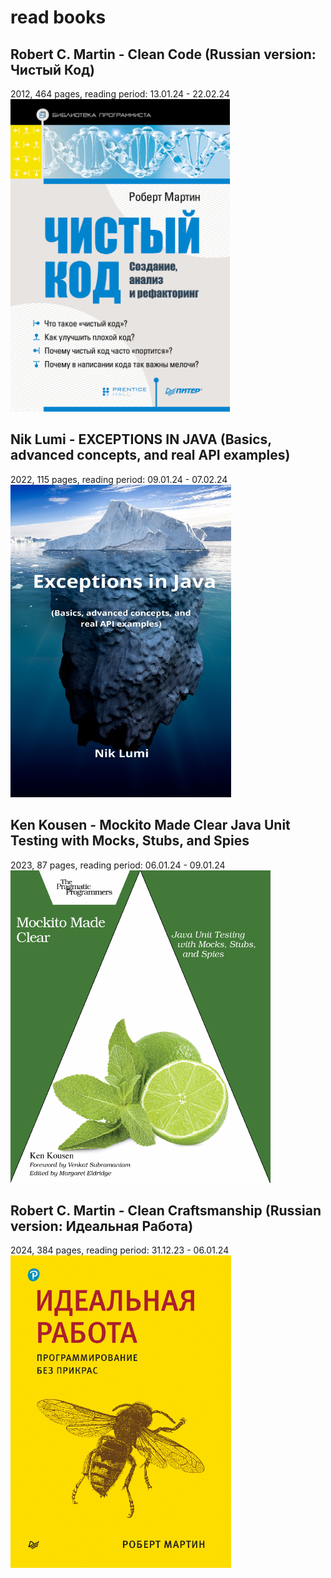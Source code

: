 # read books

## Robert C. Martin - Clean Code (Russian version: Чистый Код)
2012, 464 pages, reading period: 13.01.24 - 22.02.24\
<img src="./covers/CleanCode.jpg" alt="CleanCode logo" height="500"/>

## Nik Lumi - EXCEPTIONS IN JAVA (Basics, advanced concepts, and real API examples)
2022, 115 pages, reading period: 09.01.24 - 07.02.24\
<img src="./covers/Exceptions.png" alt="Exceptions logo" height="500"/>

## Ken Kousen - Mockito Made Clear Java Unit Testing with Mocks, Stubs, and Spies
2023, 87 pages, reading period: 06.01.24 - 09.01.24\
<img src="./covers/Mockito.png" alt="Mockito logo" height="500"/>

## Robert C. Martin - Clean Craftsmanship (Russian version: Идеальная Работа)
2024, 384 pages, reading period: 31.12.23 - 06.01.24\
<img src="./covers/CleanCraftsmanship.png" alt="Mockito logo" height="500"/>

